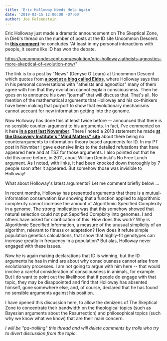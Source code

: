 ```yaml
---
title: 'Eric Holloway Needs Help Again'
date: '2019-03-15 12:00:00 -07:00'
author: Joe Felsenstein
--- 
```


Eric Holloway just made a dramatic announcement on The Skeptical Zone, in Dieb's thread on the number of posts at the ID site Uncommon Descent.  In <a href="http://theskepticalzone.com/wp/posts-at-uncommon-descent/comment-page-1/#comment-248050"><strong>this comment</strong></a> he concludes
"At least in my personal interactions with people, it seems like ID has won the debate.

https://uncommondescent.com/evolution/eric-holloway-atheists-agnostics-more-skeptical-of-evolution-now/"

The link is to a post by "News" (Denyse O'Leary) at Uncommon Descent which quotes from <a href="https://www.patheos.com/blogs/eidos/2019/01/a-new-journal-for-constantinean-techies/"><strong>a post at a blog called Eidos</strong></a>, where Holloway says that in his personal conversations with "atheists and agnostics" many of them agree with him that they evolution cannot explain consciousness.  Then he goes on to announce his own "journal" that will discuss that.  That's all.  No mention of the mathematical arguments that Holloway and his co-thinkers have been making that purport to show that evolutionary mechanisms cannot account for new information getting into the genome.

Now Holloway has done this at least twice before -- announced that there is no sensible counter-argument to his arguments.  In fact, I've commented on it here <a href="https://pandasthumb.org/archives/2018/11/Eric-Holloway-needs-our-help.html"><strong>in a post last November</strong></a>.  There I noted a 2018 statement he made <a href="https://mindmatters.ai/2018/10/does-information-theory-support-design-in-nature/"><strong>at the Discovery Institute's "Mind Matters" site</strong></a> about there being no counterarguments to information-theory based arguments for ID.  In my PT post in Novmber I gave extensive links to the detailed refutations that have appeared here and at TSZ for those arguments.  I also pointed out that he did this once before, in 2011, about William Dembski's No Free Lunch argument.  As I noted, with links, it had been knocked down thoroughly by 7 people soon after it appeared.  But somehow those was invisible to Holloway!

What about Holloway's latest arguments?  Let me comment briefly below ...

<!--more-->

In recent months, Holloway has presented arguments that there is a mutual-information conservation law showing that a function applied to algorithmic complexity cannot increase the amount of Algorithmic Specified Complexity in a genome.  The strong implication was that this somehow showed that natural selection could not put Sepcified Complxity into genomes.
I and others have asked for clarification of this.  How does this work?  Why is Algorithmic Specified Information, a measure of the unusual simplicity of an algorithm, relevant to fitness or adaptation?  How does it refute simple population genetics calculations, that show that highly-fit genotypes can increase greatly in frequency in a population?
But alas, Holloway never engaged with these issues.

Now he is again making declarations that ID is winning, but the ID arguments he has in mind are about why consciousness cannot arise from evolutionary processes.  I am not going to argue with him here -- that would involve a careful consideration of consciousness in animals, for example.  But I do want to point out the likelihood that if people do engage with that topic, they may be disappointed and find that Holloway has absented himself, gone somewhere else, and, of course, declared that he has found no sensible arguments against his position.

I have opened this discussion here, to allow the denizens of The Skeptical Zone to concentrate their bandwidth on the theological topics (such as Bayesian arguments about the Resurrection) and philosophical topics (such why we know what we know) that are their main concern.

<em>I will be "pa-trolling" this thread and will delete comments by trolls who try to divert discussion from the topic</em>.
